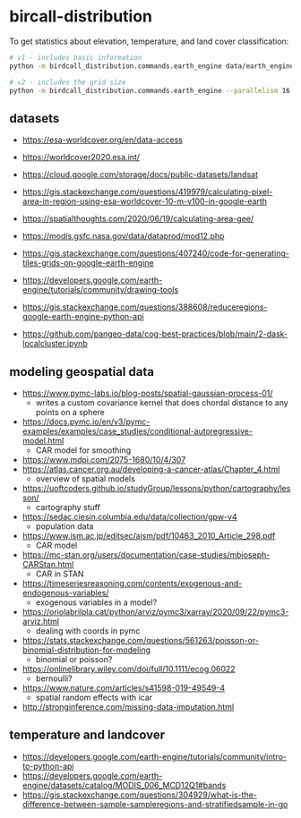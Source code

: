 # bircall-distribution

To get statistics about elevation, temperature, and land cover classification:

```bash
# v1 - includes basic information
python -m birdcall_distribution.commands.earth_engine data/earth_engine.parquet

# v2 - includes the grid size
python -m birdcall_distribution.commands.earth_engine --parallelism 16 data/earth_engine_v2.parquet
```

## datasets

- https://esa-worldcover.org/en/data-access
- https://worldcover2020.esa.int/
- https://cloud.google.com/storage/docs/public-datasets/landsat

- https://gis.stackexchange.com/questions/419979/calculating-pixel-area-in-region-using-esa-worldcover-10-m-v100-in-google-earth
- https://spatialthoughts.com/2020/06/19/calculating-area-gee/

- https://modis.gsfc.nasa.gov/data/dataprod/mod12.php
- https://gis.stackexchange.com/questions/407240/code-for-generating-tiles-grids-on-google-earth-engine
- https://developers.google.com/earth-engine/tutorials/community/drawing-tools
- https://gis.stackexchange.com/questions/388608/reduceregions-google-earth-engine-python-api

- https://github.com/pangeo-data/cog-best-practices/blob/main/2-dask-localcluster.ipynb

## modeling geospatial data

- https://www.pymc-labs.io/blog-posts/spatial-gaussian-process-01/
  - writes a custom covariance kernel that does chordal distance to any points on a sphere
- https://docs.pymc.io/en/v3/pymc-examples/examples/case_studies/conditional-autoregressive-model.html
  - CAR model for smoothing
- https://www.mdpi.com/2075-1680/10/4/307
- https://atlas.cancer.org.au/developing-a-cancer-atlas/Chapter_4.html
  - overview of spatial models
- https://uoftcoders.github.io/studyGroup/lessons/python/cartography/lesson/
  - cartography stuff
- https://sedac.ciesin.columbia.edu/data/collection/gpw-v4
  - population data
- https://www.ism.ac.jp/editsec/aism/pdf/10463_2010_Article_298.pdf
  - CAR model
- https://mc-stan.org/users/documentation/case-studies/mbjoseph-CARStan.html
  - CAR in STAN
- https://timeseriesreasoning.com/contents/exogenous-and-endogenous-variables/
  - exogenous variables in a model?
- https://oriolabrilpla.cat/python/arviz/pymc3/xarray/2020/09/22/pymc3-arviz.html
  - dealing with coords in pymc
- https://stats.stackexchange.com/questions/561263/poisson-or-binomial-distribution-for-modeling
  - binomial or poisson?
- https://onlinelibrary.wiley.com/doi/full/10.1111/ecog.06022
  - bernoulli?
- https://www.nature.com/articles/s41598-019-49549-4
  - spatial random effects with icar
- http://stronginference.com/missing-data-imputation.html

## temperature and landcover

- https://developers.google.com/earth-engine/tutorials/community/intro-to-python-api
- https://developers.google.com/earth-engine/datasets/catalog/MODIS_006_MCD12Q1#bands
- https://gis.stackexchange.com/questions/304929/what-is-the-difference-between-sample-sampleregions-and-stratifiedsample-in-go
